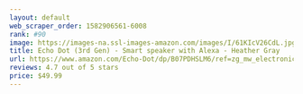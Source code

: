 ```yaml
---
layout: default 
﻿web_scraper_order: 1582906561-6008
rank: #90
image: https://images-na.ssl-images-amazon.com/images/I/61KIcV26CdL.jpg
title: Echo Dot (3rd Gen) - Smart speaker with Alexa - Heather Gray
url: https://www.amazon.com/Echo-Dot/dp/B07PDHSLM6/ref=zg_mw_electronics_90?_encoding=UTF8&psc=1&refRID=ZHM6Y8WS5P854PNNCX7R
reviews: 4.7 out of 5 stars
price: $49.99 
---
```

